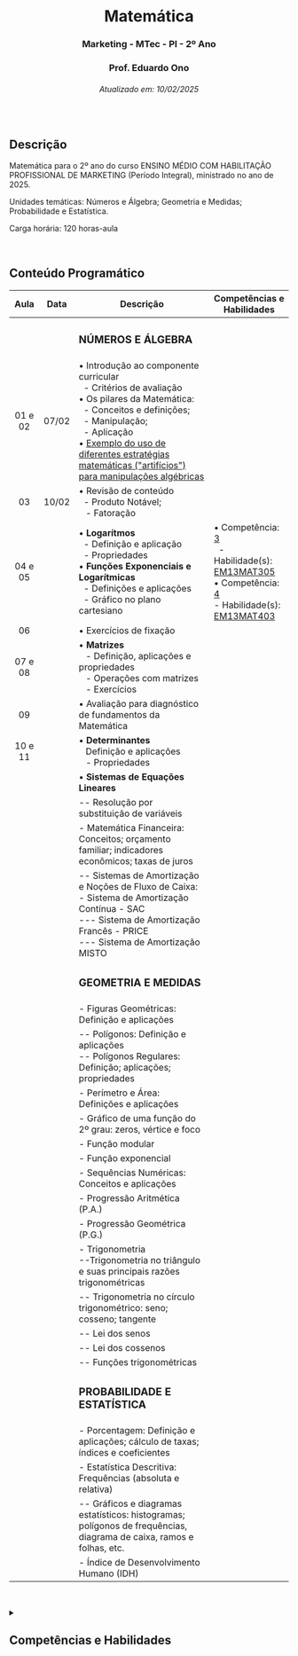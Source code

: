 <h1 align="center">Matemática</h1>
<h3 align="center">Marketing - MTec - PI - 2º Ano</h3>
<h3 align="center">Prof. Eduardo Ono</h3>
<h6 align="center">Atualizado em: 10/02/2025</h6>

&nbsp;

## Descrição

Matemática para o 2º ano do curso ENSINO MÉDIO COM HABILITAÇÃO PROFISSIONAL DE MARKETING (Período Integral), ministrado no ano de 2025.

Unidades temáticas: Números e Álgebra; Geometria e Medidas; Probabilidade e Estatística.

Carga horária: 120 horas-aula

&nbsp;

## Conteúdo Programático

|   Aula  | Data  | Descrição | Competências e Habilidades |
|   :-:   |  :-:  | --- | --- |
|         |       | <h3>NÚMEROS E ÁLGEBRA</h3> | |
| 01 e 02 | 07/02 | &bull; Introdução ao componente curricular<br>&nbsp; - Critérios de avaliação<br>&bull; Os pilares da Matemática:<br>&nbsp; - Conceitos e definições;<br>&nbsp; - Manipulação;<br>&nbsp; - Aplicação<br>&bull; [Exemplo do uso de diferentes estratégias matemáticas ("artifícios") para manipulações algébricas](https://github.com/eduardo-ono/Fundamentos-de-Matematica/blob/main/conteudo/04-exponenciais-e-logaritmos/exercicios-resolvidos/exr-2021-08-01.ipynb) |  |
|   03    | 10/02 | &bull; Revisão de conteúdo<br>&nbsp; - Produto Notável;<br>&ensp; - Fatoração | |
| 04 e 05 |       | &bull; __Logarítmos__<br>&nbsp; - Definição e aplicação<br>&nbsp; - Propriedades<br>&bull; __Funções Exponenciais e Logarítmicas__<br>&nbsp; - Definições e aplicações<br>&nbsp; - Gráfico no plano cartesiano | &bull; Competência: [3]<br>&nbsp; - Habilidade(s): [EM13MAT305] <br>&bull; Competência: [4]<br> - Habilidade(s): [EM13MAT403] |
|   06    |       | &bull; Exercícios de fixação | |
| 07 e 08 |       | &bull; __Matrizes__<br>&ensp; - Definição, aplicações e propriedades<br>&ensp; - Operações com matrizes<br>&ensp; - Exercícios | |
|   09    |       | &bull; Avaliação para diagnóstico de fundamentos da Matemática | |
| 10 e 11 |       | &bull; __Determinantes__<br>&ensp; Definição e aplicações<br>&ensp; - Propriedades | |
|         |       | &bull; __Sistemas de Equações Lineares__ | |
|             |       | -- Resolução por substituição de variáveis | |
|             |       | - Matemática Financeira: Conceitos; orçamento familiar; indicadores econômicos; taxas de juros | |
|             |       | -- Sistemas de Amortização e Noções de Fluxo de Caixa:<br>- Sistema de Amortização Contínua - SAC<br>--- Sistema de Amortização Francês - PRICE<br>--- Sistema de Amortização MISTO | |
|             |       | <h3>GEOMETRIA E MEDIDAS</h3> | |
|             |       | - Figuras Geométricas: Definição e aplicações | |
|             |       | -- Polígonos: Definição e aplicações<br>-- Polígonos Regulares: Definição; aplicações; propriedades | |
|             |       | - Perímetro e Área: Definições e aplicações | |
|             |       | - Gráfico de uma função do 2º grau: zeros, vértice e foco | |
|             |       | - Função modular | |
|             |       | - Função exponencial | |
|             |       | - Sequências Numéricas: Conceitos e aplicações | |
|             |       | - Progressão Aritmética (P.A.) | |
|             |       | - Progressão Geométrica (P.G.) | |
|             |       | - Trigonometria<br>--Trigonometria no triângulo e suas principais razões trigonométricas | |
|             |       | -- Trigonometria no círculo trigonométrico: seno; cosseno;  tangente | |
|             |       | -- Lei dos senos | |
|             |       | -- Lei dos cossenos | |
|             |       | -- Funções trigonométricas | |
|             |       | <h3>PROBABILIDADE E ESTATÍSTICA</h3> | |
|             |       | - Porcentagem: Definição e aplicações; cálculo de taxas; índices e coeficientes | |
|             |       | - Estatística Descritiva: Frequências (absoluta e relativa) | |
|             |       | -- Gráficos e diagramas estatísticos: histogramas; polígonos de frequências, diagrama de caixa, ramos e folhas, etc. | |
|             |       | - Índice de Desenvolvimento Humano (IDH) | |

[3]: #competencia-3
[4]: #competencia-4
[EM13MAT305]: #EM13MAT305
[EM13MAT403]: #EM13MAT403

&nbsp;

<details>
  <summary>
    <h2>Competências e Habilidades</h2>
  </summary>
  <section markdown="1">

| Competência 1 | |
| --- | --- |
| Habilidades | |
| | |

| Competência 2 | |
| --- | --- |
| Habilidades | |
| | |

| Competência | Descrição |
| :-: | --- |
| <a id="competencia-3">3</a> | Utilizar estratégias, conceitos, definições e procedimentos matemáticos para interpretar, construir modelos e resolver problemas em diversos contextos, analisando a plausibilidade dos resultados e a adequação das soluções propostas, de modo a construir argumentação consistente. |
| Habilidades | Descrição |
| <a id="EM13MAT305">EM13MAT305</a> | Resolver e elaborar problemas com funções logarítmicas nos quais seja necessário compreender e interpretar a variação das grandezas envolvidas, em contextos como os de abalos sísmicos, pH, radioatividade, Matemática Financeira, entre outros. |

| Competência | Descrição |
| :-: | --- |
| <a id="competencia-4">4</a> | Compreender e utilizar, com flexibilidade e precisão, diferentes registros de representação matemáticos (algébrico, geométrico, estatístico, computacional etc.), na busca de solução e comunicação de resultados de problemas. |
| Habilidades | Descrição |
| <a id="EM13MAT403">EM13MAT403</a> | Analisar e estabelecer relações, com ou sem apoio de tecnologias digitais, entre as representações de funções exponencial e logarítmica expressas em tabelas e em plano cartesiano, para identificar as características fundamentais (domínio, imagem, crescimento) de cada função. |

  </section>
</details>

&nbsp;
